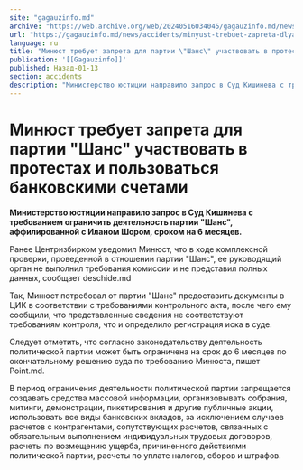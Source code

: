 ```yaml
---
site: "gagauzinfo.md"
archive: "https://web.archive.org/web/20240516034045/gagauzinfo.md/news/accidents/minyust-trebuet-zapreta-dlya-partii-shans-uchastvovat-v-protestah-i-polzovatsya-bankovskimi-schetami"
url: "https://gagauzinfo.md/news/accidents/minyust-trebuet-zapreta-dlya-partii-shans-uchastvovat-v-protestah-i-polzovatsya-bankovskimi-schetami"
language: ru
title: "Минюст требует запрета для партии \"Шанс\" участвовать в протестах и пользоваться банковскими счетами"
publication: '[[Gagauzinfo]]'
published: Назад-01-13
section: accidents
description: "Министерство юстиции направило запрос в Суд Кишинева с требованием ограничить деятельность партии \"Шанс\", аффилированной с Иланом Шором, сроком на 6 месяцев."
---
```


# Минюст требует запрета для партии "Шанс" участвовать в протестах и пользоваться банковскими счетами

**Министерство юстиции направило запрос в Суд Кишинева с требованием ограничить деятельность партии "Шанс", аффилированной с Иланом Шором, сроком на 6 месяцев.**

Ранее Центризбирком уведомил Минюст, что в ходе комплексной проверки, проведенной в отношении партии "Шанс", ее руководящий орган не выполнил требования комиссии и не представил полных данных, сообщает deschide.md

Так, Минюст потребовал от партии "Шанс" предоставить документы в ЦИК в соответствии с требованиями контрольного акта, после чего ему сообщили, что представленные сведения не соответствуют требованиям контроля, что и определило регистрация иска в суде.

Следует отметить, что согласно законодательству деятельность политической партии может быть ограничена на срок до 6 месяцев по окончательному решению суда по требованию Минюста, пишет Point.md.

В период ограничения деятельности политической партии запрещается создавать средства массовой информации, организовывать собрания, митинги, демонстрации, пикетирования и другие публичные акции, использовать все виды банковских вкладов, за исключением случаев расчетов с контрагентами, сопутствующих расчетов, связанных с обязательным выполнением индивидуальных трудовых договоров, расчеты по возмещению ущерба, причиненного действиями политической партии, расчеты по уплате налогов, сборов и штрафов.